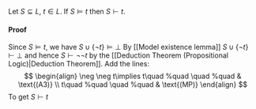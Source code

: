 Let $S\subseteq L$, $t\in L$. If $S\models t$ then $S\vdash t$.
#### Proof
Since $S\models t$, we have $S\cup \{ \neg t \}\models \bot$
By [[Model existence lemma]] $S\cup \{ \neg t \}\vdash \bot$ and hence $S\vdash \neg \neg t$ by the [[Deduction Theorem (Propositional Logic)|Deduction Theorem]].
Add the lines:
$$
\begin{align}
\neg \neg t\implies t\quad %quad
\quad %quad
 & \text{(A3)} \\
t\quad %quad
\quad %quad
 & \text{(MP)}
\end{align}
$$
To get $S\vdash t$

